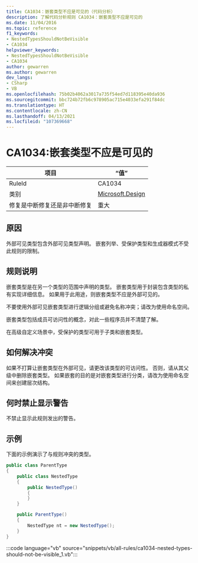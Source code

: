 ```yaml
---
title: CA1034：嵌套类型不应是可见的（代码分析）
description: 了解代码分析规则 CA1034：嵌套类型不应是可见的
ms.date: 11/04/2016
ms.topic: reference
f1_keywords:
- NestedTypesShouldNotBeVisible
- CA1034
helpviewer_keywords:
- NestedTypesShouldNotBeVisible
- CA1034
author: gewarren
ms.author: gewarren
dev_langs:
- CSharp
- VB
ms.openlocfilehash: 75b02b4062a3017a735f54ed7d118395e40da936
ms.sourcegitcommit: bbc724b72fb6c978905ac715e4033efa291f84dc
ms.translationtype: HT
ms.contentlocale: zh-CN
ms.lasthandoff: 04/13/2021
ms.locfileid: "107369668"
---
```

# <a name="ca1034-nested-types-should-not-be-visible"></a>CA1034:嵌套类型不应是可见的

| 项目                                     | “值”            |
|------------------------------------------|------------------|
| RuleId                                   | CA1034           |
| 类别                                 | [Microsoft.Design](design-warnings.md) |
| 修复是中断修复还是非中断修复 | 重大         |

## <a name="cause"></a>原因

外部可见类型包含外部可见类型声明。 嵌套列举、受保护类型和生成器模式不受此规则的限制。

## <a name="rule-description"></a>规则说明

嵌套类型是在另一个类型的范围中声明的类型。 嵌套类型用于封装包含类型的私有实现详细信息。 如果用于此用途，则嵌套类型不应是外部可见的。

不要使用外部可见嵌套类型进行逻辑分组或避免名称冲突；请改为使用命名空间。

嵌套类型包括成员可访问性的概念，对此一些程序员并不清楚了解。

在高级自定义场景中，受保护的类型可用于子类和嵌套类型。

## <a name="how-to-fix-violations"></a>如何解决冲突

如果不打算让嵌套类型在外部可见，请更改该类型的可访问性。 否则，请从其父级中删除嵌套类型。 如果嵌套的目的是对嵌套类型进行分类，请改为使用命名空间来创建层次结构。

## <a name="when-to-suppress-warnings"></a>何时禁止显示警告

不禁止显示此规则发出的警告。

## <a name="example"></a>示例

下面的示例演示了与规则冲突的类型。

```csharp
public class ParentType
{
    public class NestedType
    {
        public NestedType()
        {
        }
    }

    public ParentType()
    {
        NestedType nt = new NestedType();
    }
}
```

:::code language="vb" source="snippets/vb/all-rules/ca1034-nested-types-should-not-be-visible_1.vb":::
